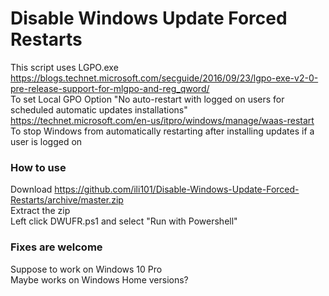 # Disable Windows Update Forced Restarts
This script uses LGPO.exe<br>
https://blogs.technet.microsoft.com/secguide/2016/09/23/lgpo-exe-v2-0-pre-release-support-for-mlgpo-and-reg_qword/<br>
To set Local GPO Option "No auto-restart with logged on users for scheduled automatic updates installations"<br>
https://technet.microsoft.com/en-us/itpro/windows/manage/waas-restart<br>
To stop Windows from automatically restarting after installing updates if a user is logged on<br>

### How to use
Download https://github.com/ili101/Disable-Windows-Update-Forced-Restarts/archive/master.zip<br>
Extract the zip<br>
Left click DWUFR.ps1 and select "Run with Powershell"<br>

### Fixes are welcome
Suppose to work on Windows 10 Pro<br>
Maybe works on Windows Home versions?<br>
